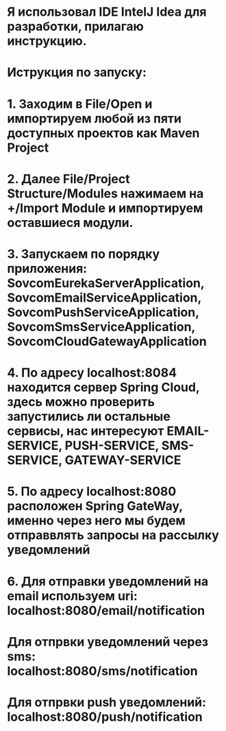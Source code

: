 # Я использовал IDE IntelJ Idea для разработки, прилагаю инструкцию.
# Иструкция по запуску:
# 1. Заходим в File/Open и импортируем любой из пяти доступных проектов как Maven Project
# 2. Далее File/Project Structure/Modules нажимаем на +/Import Module и импортируем оставшиеся модули.
# 3. Запускаем по порядку приложения: SovcomEurekaServerApplication, SovcomEmailServiceApplication, SovcomPushServiceApplication, SovcomSmsServiceApplication, SovcomCloudGatewayApplication
# 4. По адресу localhost:8084 находится сервер Spring Cloud, здесь можно проверить запустились ли остальные сервисы, нас интересуют EMAIL-SERVICE, PUSH-SERVICE, SMS-SERVICE, GATEWAY-SERVICE
# 5. По адресу localhost:8080 расположен Spring GateWay, именно через него мы будем отправвлять запросы на рассылку уведомлений
# 6. Для отправки уведомлений на email используем uri: localhost:8080/email/notification
#    Для отпрвки уведомлений через sms: localhost:8080/sms/notification
#    Для отпрвки push уведомлений: localhost:8080/push/notification
